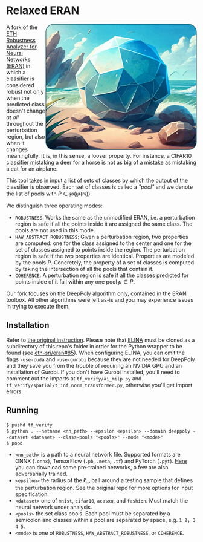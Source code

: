 # Relaxed ERAN

<img align="right" width="400px" height="auto" src="banner.png">

A fork of the [ETH Robustness Analyzer for Neural Networks (ERAN)](https://github.com/eth-sri/eran) in which a classifier is considered robust not only when the predicted class doesn't change _at all_ throughout the perturbation region, but also when it changes meaningfully. It is, in this sense, a looser property. For instance, a CIFAR10 classifier mistaking a deer for a horse is not as big of a mistake as mistaking a cat for an airplane.

This tool takes in input a list of sets of classes by which the output of the classifier is observed. Each set of classes is called a _"pool"_ and we denote the list of pools with $P\in\wp(\wp(\mathbb{N}))$. 

We distinguish three operating modes:

- `ROBUSTNESS`: Works the same as the unmodified ERAN, i.e. a perturbation region is safe if all the points inside it are assigned the same class. The pools are not used in this mode.
- `HAW_ABSTRACT_ROBUSTNESS`: Given a perturbation region, two properties are computed: one for the class assigned to the center and one for the set of classes assigned to points inside the region. The perturbation region is safe if the two properties are identical. Properties are modeled by the pools $P$. Concretely, the property of a set of classes is computed by taking the intersection of all the pools that contain it.
- `COHERENCE`: A perturbation region is safe if all the classes predicted for points inside of it fall within any one pool $p\in P$.

Our fork focuses on the [DeepPoly](https://ggndpsngh.github.io/files/DeepPoly.pdf) algorithm only, contained in the ERAN toolbox. All other algorithms were left as-is and you may experience issues in trying to execute them.

## Installation

Refer to [the original instruction](https://github.com/eth-sri/eran#installation). Please note that [ELINA](https://github.com/eth-sri/ELINA) must be cloned as a subdirectory of this repo's folder in order for the Python wrapper to be found (see [eth-sri/eran#85](https://github.com/eth-sri/eran/issues/85)). When configuring ELINA, you can omit the flags `-use-cuda` and `-use-gurobi` because they are not needed for DeepPoly and they save you from the trouble of requiring an NVIDIA GPU and an installation of Gurobi. If you don't have Gurobi installed, you'll need to comment out the imports at `tf_verify/ai_milp.py` and `tf_verify/spatial/t_inf_norm_transformer.py`, otherwise you'll get import errors.

## Running

```shell
$ pushd tf_verify
$ python . --netname <nn_path> --epsilon <epsilon> --domain deeppoly --dataset <dataset> --class-pools "<pools>" --mode "<mode>"
$ popd
```

- `<nn_path>` is a path to a neural network file. Supported formats are ONNX (`.onnx`), TensorFlow (`.pb`, `.meta`, `.tf`) and PyTorch (`.pyt`). [Here](https://github.com/eth-sri/eran#neural-networks-and-datasets) you can download some pre-trained networks, a few are also adversarially trained.
- `<epsilon>` the radius of the $\ell_\infty$ ball around a testing sample that defines the perturbation region. See the original repo for more options for input specification.
- `<dataset>` one of `mnist`, `cifar10`, `acasxu`, and `fashion`. Must match the neural network under analysis.
- `<pools>` the set class pools. Each pool must be separated by a semicolon and classes within a pool are separated by space, e.g. `1 2; 3 4 5`.
- `<mode>` is one of `ROBUSTNESS`, `HAW_ABSTRACT_ROBUSTNESS`, or `COHERENCE`.
